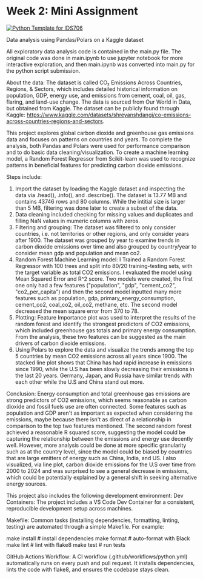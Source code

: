 # Week 2: Mini Assignment

[![Python Template for IDS706](https://github.com/aeshagandhi/week2_data_analysis/actions/workflows/main.yml/badge.svg)](https://github.com/aeshagandhi/week2_data_analysis/actions/workflows/main.yml)

Data analysis using Pandas/Polars on a Kaggle dataset

All exploratory data analysis code is contained in the main.py file. The original code was done in main.ipynb to use jupyter notebook for more interactive exploration, and then main.ipynb was converted into main.py for the python script submission.

About the data: The dataset is called CO₂ Emissions Across Countries, Regions, & Sectors, which includes detailed historical information on population, GDP, energy use, and emissions from cement, coal, oil, gas, flaring, and land-use change. The data is sourced from Our World in Data, but obtained from Kaggle. The dataset can be publicly found through Kaggle: https://www.kaggle.com/datasets/shreyanshdangi/co-emissions-across-countries-regions-and-sectors.

This project explores global carbon dioxide and greenhouse gas emissions data and focuses on patterns on countries and years. To complete the analysis, both Pandas and Polars were used for performance comparison and to do basic data cleaning/visualization. To create a machine learning model, a Random Forest Regressor from Scikit-learn was used to recognize patterns in beneficial features for predicting carbon dioxide emissions. 

Steps include:
1. Import the dataset by loading the Kaggle dataset and inspecting the data via .head(), .info(), and .describe(). The dataset is 13.77 MB and contains 43746 rows and 80 columns. While the intitial size is larger than 5 MB, filtering was done later to create a subset of the data.
2. Data cleaning included checking for missing values and duplicates and filling NaN values in mumeric columns with zeros.
3. Filtering and grouping: The dataset was filtered to only consider countries, i.e. not territories or other regions, and only consider years after 1900. The dataset was grouped by year to examine trends in carbon dioxide emissions over time and also grouped by country/year to consider mean gdp and population and mean co2.
4. Random Forest Machine Learning model: I Trained a Random Forest Regressor with 100 trees and split into 80/20 training-testing sets, with the target variable as total CO2 emissions. I evaluated the model using Mean Squared Error and R^2 score. Two models were created, the first one only had a few features ("population", "gdp", "cement_co2", "co2_per_capita") and then the second model inputted many more features such as population, gdp, primary_energy_consumption, cement_co2, coal_co2, oil_co2, methane, etc. The second model decreased the mean square error from 370 to 78.
5. Plotting: Feature Importance plot was used to interpret the results of the random forest and identify the strongest predictors of CO2 emissions, which included greenhouse gas totals and primary energy consumption. From the analysis, these two features can be suggested as the main drivers of carbon dixoide emissions.
6. Using Polars to explore the data and visualize the trends among the top 5 countries by mean CO2 emissions across all years since 1900. The stacked line plot shows that China has had rapid increase in emissions since 1990, while the U.S has been slowly decreasing their emissions in the last 20 years. Germany, Japan, and Russia have similar trends with each other while the U.S and China stand out more. 

Conclusion: Energy consumption and total greenhouse gas emissions are strong predictors of CO2 emissions, which seems reasonable as carbon dioxide and fossil fuels use are often connected. Some features such as population and GDP aren't as important as expected when considering the emissions, maybe because there isn't as direct of a relationship in comparison to the top two features mentioned. The second random forest achieved a reasonable R squared score, suggesting the model could be capturing the relationship between the emissions and energy use decently well. However, more analysis could be done at more specific granularity such as at the country level, since the model could be biased by countries that are large emitters of energy such as China, India, and US. I also visualized, via line plot, carbon dioxide emissions for the U.S over time from 2000 to 2024 and was surprised to see a general decrease in emissions, which could be potentially explained by a general shift in seeking alternative energy sources.


This project also includes the following development environment:
Dev Containers: The project includes a VS Code Dev Container for a consistent, reproducible development setup across machines.

Makefile: Common tasks (installing dependencies, formatting, linting, testing) are automated through a simple Makefile. For example:

make install   # install dependencies
make format    # auto-format with Black
make lint      # lint with flake8
make test      # run tests


GitHub Actions Workflow: A CI workflow (.github/workflows/python.yml) automatically runs on every push and pull request. It installs dependencies, lints the code with flake8, and ensures the codebase stays clean.
